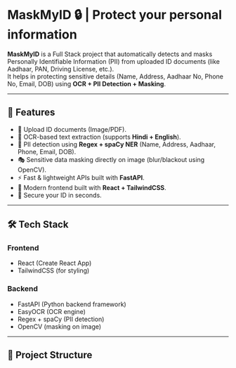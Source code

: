 # MaskMyID 🔒 | Protect your personal information  

**MaskMyID** is a Full Stack project that automatically detects and masks Personally Identifiable Information (PII) from uploaded ID documents (like Aadhaar, PAN, Driving License, etc.).  
It helps in protecting sensitive details (Name, Address, Aadhaar No, Phone No, Email, DOB) using **OCR + PII Detection + Masking**.

---

## 🚀 Features
- 📂 Upload ID documents (Image/PDF).  
- 🔎 OCR-based text extraction (supports **Hindi + English**).  
- 🧾 PII detection using **Regex + spaCy NER** (Name, Address, Aadhaar, Phone, Email, DOB).  
- 🎭 Sensitive data masking directly on image (blur/blackout using OpenCV).  
- ⚡ Fast & lightweight APIs built with **FastAPI**.  
- 🎨 Modern frontend built with **React + TailwindCSS**.  
- 🔐 Secure your ID in seconds.

---

## 🛠️ Tech Stack

### **Frontend**
- React (Create React App)  
- TailwindCSS (for styling)  

### **Backend**
- FastAPI (Python backend framework)  
- EasyOCR (OCR engine)  
- Regex + spaCy (PII detection)  
- OpenCV (masking on image)  

---

## 📂 Project Structure

